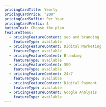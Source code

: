 ```yaml
---
pricingCardTitle: Yearly
pricingCardPrice: "200"
pricingCardSuffix: Per Year
pricingCardPrefix: $
buttonText: Choose the plan
featureItems:
  - pricingFeatureContent: seo and branding
    featureType: available
  - pricingFeatureContent: Didital Marketing
    featureType: available
  - pricingFeatureContent: Branding
    featureType: available
  - pricingFeatureContent: SEO
    featureType: available
  - pricingFeatureContent: 24/7
    featureType: available
  - pricingFeatureContent: Digital Payment
    featureType: available
  - pricingFeatureContent: Google Analysis
    featureType: available
---
```

